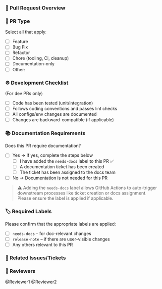 ### 📌 Pull Request Overview

<!-- Describe the change you're making. Include any context or screenshots if needed. -->

### 📝 PR Type

Select all that apply:

- [ ] Feature
- [ ] Bug Fix
- [ ] Refactor
- [ ] Chore (tooling, CI, cleanup)
- [ ] Documentation-only
- [ ] Other: <!-- Please describe -->

### ⚙️ Development Checklist

(For dev PRs only)

- [ ] Code has been tested (unit/integration)
- [ ] Follows coding conventions and passes lint checks
- [ ] All configs/env changes are documented
- [ ] Changes are backward-compatible (if applicable)

### 📚 Documentation Requirements

Does this PR require documentation?

- [ ] Yes → If yes, complete the steps below
  - [ ] I have added the `needs-docs` label to this PR ✅
  - [ ] A documentation ticket has been created
  - [ ] The ticket has been assigned to the docs team
- [ ] No → Documentation is not needed for this PR

> ⚠️ Adding the `needs-docs` label allows GitHub Actions to auto-trigger downstream processes like ticket creation or docs assignment. Please ensure the label is applied if applicable.

### 🏷 Required Labels

Please confirm that the appropriate labels are applied:

- [ ] `needs-docs` – for doc-relevant changes
- [ ] `release-note` – if there are user-visible changes
- [ ] Any others relevant to this PR

### 🔗 Related Issues/Tickets

<!-- Link any Jira/GitHub/Asana/Linear tickets here -->

### 👥 Reviewers

<!-- Mention team members for review -->
@Reviewer1 @Reviewer2
